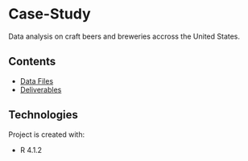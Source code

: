 # Case-Study
Data analysis on craft beers and breweries accross the United States.

## Contents
* [Data Files](https://github.com/KendallScott/Case-Study/tree/main/Data%20Files)
* [Deliverables](https://github.com/KendallScott/Case-Study/tree/main/Deliverables)

## Technologies
Project is created with:
* R 4.1.2
